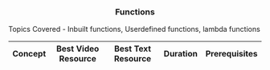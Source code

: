 <h3 align="center"> Functions </h3>

Topics Covered - Inbuilt functions, Userdefined functions, lambda functions

| Concept | Best Video Resource | Best Text Resource | Duration | Prerequisites |
|:-------:| :-----------------: | :----------------: | :------: | :-----------: |
